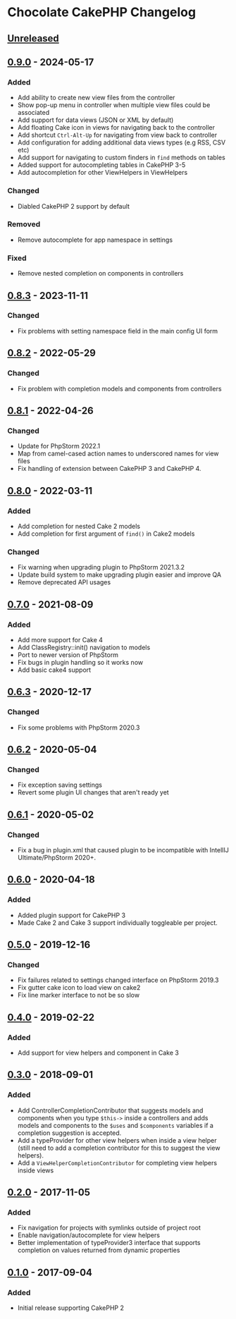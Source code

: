 <!-- Keep a Changelog guide -> https://keepachangelog.com -->

# Chocolate CakePHP Changelog

## [Unreleased]

## [0.9.0] - 2024-05-17

### Added
- Add ability to create new view files from the controller
- Show pop-up menu in controller when multiple view files could be associated
- Add support for data views (JSON or XML by default)
- Add floating Cake icon in views for navigating back to the controller
- Add shortcut `Ctrl-Alt-Up` for navigating from view back to controller
- Add configuration for adding additional data views types (e.g RSS, CSV etc)
- Add support for navigating to custom finders in `find` methods on tables
- Added support for autocompleting tables in CakePHP 3-5
- Add autocompletion for other ViewHelpers in ViewHelpers

### Changed
- Diabled CakePHP 2 support by default

### Removed
- Remove autocomplete for app namespace in settings

### Fixed
- Remove nested completion on components in controllers

## [0.8.3] - 2023-11-11

### Changed
- Fix problems with setting namespace field in the main config UI form

## [0.8.2] - 2022-05-29

### Changed
- Fix problem with completion models and components from controllers

## [0.8.1] - 2022-04-26

### Changed
- Update for PhpStorm 2022.1
- Map from camel-cased action names to underscored names for view files
- Fix handling of extension between CakePHP 3 and CakePHP 4.

## [0.8.0] - 2022-03-11

### Added
- Add completion for nested Cake 2 models
- Add completion for first argument of `find()` in Cake2 models

### Changed
- Fix warning when upgrading plugin to PhpStorm 2021.3.2
- Update build system to make upgrading plugin easier and improve QA
- Remove deprecated API usages

## [0.7.0] - 2021-08-09

### Added
- Add more support for Cake 4
- Add ClassRegistry::init() navigation to models
- Port to newer version of PhpStorm
- Fix bugs in plugin handling so it works now
- Add basic cake4 support

## [0.6.3] - 2020-12-17

### Changed
- Fix some problems with PhpStorm 2020.3

## [0.6.2] - 2020-05-04

### Changed
- Fix exception saving settings
- Revert some plugin UI changes that aren't ready yet

## [0.6.1] - 2020-05-02

### Changed
- Fix a bug in plugin.xml that caused plugin to be 
incompatible with IntellIJ Ultimate/PhpStorm 2020+.

## [0.6.0] - 2020-04-18

### Added
- Added plugin support for CakePHP 3
- Made Cake 2 and Cake 3 support individually toggleable per project.

## [0.5.0] - 2019-12-16

### Changed
- Fix failures related to settings changed interface on PhpStorm 2019.3
- Fix gutter cake icon to load view on cake2
- Fix line marker interface to not be so slow

## [0.4.0] - 2019-02-22

### Added
- Add support for view helpers and component in Cake 3

## [0.3.0] - 2018-09-01

### Added
- Add ControllerCompletionContributor that suggests models and components when you 
type `$this->` inside a controllers and adds models and components to the `$uses` 
and `$components` variables if a completion suggestion is accepted.
- Add a typeProvider for other view helpers when inside a view helper (still 
need to add a completion contributor for this to suggest the view helpers).
- Add a `ViewHelperCompletionContributor` for completing view helpers inside views

## [0.2.0] - 2017-11-05

### Added
- Fix navigation for projects with symlinks outside of project root
- Enable navigation/autocomplete for view helpers
- Better implementation of typeProvider3 interface that supports completion 
on values returned from dynamic properties

## [0.1.0] - 2017-09-04

### Added
- Initial release supporting CakePHP 2

[Unreleased]: https://github.com/dmeybohm/chocolate-cakephp/compare/v0.9.0...HEAD
[0.9.0]: https://github.com/dmeybohm/chocolate-cakephp/compare/v0.8.3...v0.9.0
[0.8.3]: https://github.com/dmeybohm/chocolate-cakephp/compare/v0.8.2...v0.8.3
[0.8.2]: https://github.com/dmeybohm/chocolate-cakephp/compare/v0.8.1...v0.8.2
[0.8.1]: https://github.com/dmeybohm/chocolate-cakephp/compare/v0.8.0...v0.8.1
[0.8.0]: https://github.com/dmeybohm/chocolate-cakephp/compare/v0.7.0...v0.8.0
[0.7.0]: https://github.com/dmeybohm/chocolate-cakephp/compare/v0.6.3...v0.7.0
[0.6.3]: https://github.com/dmeybohm/chocolate-cakephp/compare/v0.6.2...v0.6.3
[0.6.2]: https://github.com/dmeybohm/chocolate-cakephp/compare/v0.6.1...v0.6.2
[0.6.1]: https://github.com/dmeybohm/chocolate-cakephp/compare/v0.6.0...v0.6.1
[0.6.0]: https://github.com/dmeybohm/chocolate-cakephp/compare/v0.5.0...v0.6.0
[0.5.0]: https://github.com/dmeybohm/chocolate-cakephp/compare/v0.4.0...v0.5.0
[0.4.0]: https://github.com/dmeybohm/chocolate-cakephp/compare/v0.3.0...v0.4.0
[0.3.0]: https://github.com/dmeybohm/chocolate-cakephp/compare/v0.2.0...v0.3.0
[0.2.0]: https://github.com/dmeybohm/chocolate-cakephp/compare/v0.1.0...v0.2.0
[0.1.0]: https://github.com/dmeybohm/chocolate-cakephp/commits/v0.1.0

